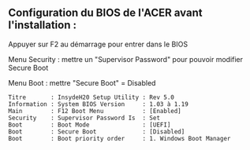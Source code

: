 ## Configuration du BIOS de l'ACER avant l'installation :

Appuyer sur F2 au démarrage pour entrer dans le BIOS

Menu Security : mettre un "Supervisor Password" pour pouvoir modifier Secure Boot

Menu Boot     : mettre "Secure Boot" = Disabled

	Titre       : InsydeH20 Setup Utility : Rev 5.0
	Information : System BIOS Version     : 1.03 à 1.19
	Main        : F12 Boot Menu           : [Enabled]
	Security    : Supervisor Password Is  : Set
	Boot        : Boot Mode               : [UEFI]
	Boot        : Secure Boot             : [Disabled]
	Boot        : Boot priority order     : 1. Windows Boot Manager
